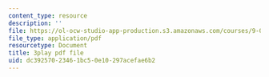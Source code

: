 ```yaml
---
content_type: resource
description: ''
file: https://ol-ocw-studio-app-production.s3.amazonaws.com/courses/9-00sc-introduction-to-psychology-fall-2011/dc39257023461bc50e10297acefae6b2_qZdm4mpQA_8.pdf
file_type: application/pdf
resourcetype: Document
title: 3play pdf file
uid: dc392570-2346-1bc5-0e10-297acefae6b2
---
```

